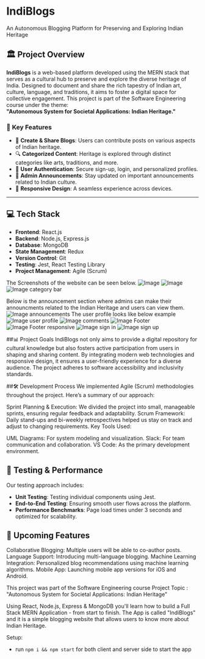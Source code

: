 # IndiBlogs
An Autonomous Blogging Platform for Preserving and Exploring Indian Heritage

## 🏛️ **Project Overview**
**IndiBlogs** is a web-based platform developed using the MERN stack that serves as a cultural hub to preserve and explore the diverse heritage of India. Designed to document and share the rich tapestry of Indian art, culture, language, and traditions, it aims to foster a digital space for collective engagement. This project is part of the Software Engineering course under the theme:  
**"Autonomous System for Societal Applications: Indian Heritage."**

### 🎯 **Key Features**
- 📝 **Create & Share Blogs**: Users can contribute posts on various aspects of Indian heritage.
- 🔍 **Categorized Content**: Heritage is explored through distinct categories like arts, traditions, and more.
- 👤 **User Authentication**: Secure sign-up, login, and personalized profiles.
- 🔔 **Admin Announcements**: Stay updated on important announcements related to Indian culture.
- 📱 **Responsive Design**: A seamless experience across devices.

---

## 💻 **Tech Stack**
- **Frontend**: React.js  
- **Backend**: Node.js, Express.js  
- **Database**: MongoDB  
- **State Management**: Redux  
- **Version Control**: Git  
- **Testing**: Jest, React Testing Library  
- **Project Management**: Agile (Scrum)


The Screenshots of the website can be seen below. 
![Image](https://github.com/HarshT18/IndiBlogs_/blob/master/ss%20search%20tags.png?raw=true)
![Image](https://github.com/HarshT18/IndiBlogs_/blob/master/ss%20blog.png?raw=true)
![Image category bar](https://github.com/HarshT18/IndiBlogs_/blob/master/ss%20categoryBar.png?raw=true)

Below is the announcement section where admins can make their announcments related to the Indian Heritage and users can view them.
![Image announcements](https://github.com/HarshT18/IndiBlogs_/blob/master/ss%20announce.png?raw=true)
The user profile looks like below example
![Image user profile](https://github.com/HarshT18/IndiBlogs_/blob/master/ss%20user%20profile.png?raw=true)
![Image comments](https://github.com/HarshT18/IndiBlogs_/blob/master/ss%20comments.png?raw=true)
![Image Footer](https://github.com/HarshT18/IndiBlogs_/blob/master/ss%20footer%20new.png?raw=true)
![Image Footer responsive](https://github.com/HarshT18/IndiBlogs_/blob/master/ss%20footer%20responsive%20galaxy%20note%2020%20android%2011.png?raw=true)
![Image sign in](https://github.com/HarshT18/IndiBlogs_/blob/master/ss%20sign%20in.png?raw=true)
![Image sign up](https://github.com/HarshT18/IndiBlogs_/blob/master/ss%20signup.png?raw=true)

##📊 Project Goals
IndiBlogs not only aims to provide a digital repository for cultural knowledge but also fosters active participation from users in shaping and sharing content. By integrating modern web technologies and responsive design, it ensures a user-friendly experience for a diverse audience. The project adheres to software accessibility and inclusivity standards.

##🛠️ Development Process
We implemented Agile (Scrum) methodologies throughout the project. Here’s a summary of our approach:

Sprint Planning & Execution: We divided the project into small, manageable sprints, ensuring regular feedback and adaptability.
Scrum Framework: Daily stand-ups and bi-weekly retrospectives helped us stay on track and adjust to changing requirements.
Key Tools Used:

UML Diagrams: For system modeling and visualization.
Slack: For team communication and collaboration.
VS Code: As the primary development environment.

## 🧪 Testing & Performance
Our testing approach includes:

- **Unit Testing**: Testing individual components using Jest.
- **End-to-End Testing**: Ensuring smooth user flows across the platform.
- **Performance Benchmarks**: Page load times under 3 seconds and optimized for scalability.



## 🌟 Upcoming Features
Collaborative Blogging: Multiple users will be able to co-author posts.
Language Support: Introducing multi-language blogging.
Machine Learning Integration: Personalized blog recommendations using machine learning algorithms.
Mobile App: Launching mobile app versions for iOS and Android.

This project was part of the Software Engineering course
Project Topic : "Autonomous System for Societal
 Applications: Indian Heritage"

Using React, Node.js, Express & MongoDB you'll learn how to build a Full Stack MERN Application - from start to finish. The App is called "IndiBlogs" and it is a simple blogging website that allows users to know more about Indian Heritage.



Setup:
- run ```npm i && npm start``` for both client and server side to start the app

